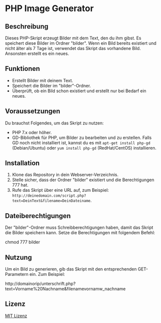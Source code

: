 # PHP Image Generator

## Beschreibung

Dieses PHP-Skript erzeugt Bilder mit dem Text, den du ihm gibst. Es speichert diese Bilder im Ordner "bilder". Wenn ein Bild bereits existiert und nicht älter als 7 Tage ist, verwendet das Skript das vorhandene Bild. Ansonsten erstellt es ein neues.

## Funktionen

- Erstellt Bilder mit deinem Text.
- Speichert die Bilder im "bilder"-Ordner.
- Überprüft, ob ein Bild schon existiert und erstellt nur bei Bedarf ein neues.

## Voraussetzungen

Du brauchst Folgendes, um das Skript zu nutzen:

- PHP 7.x oder höher.
- GD-Bibliothek für PHP, um Bilder zu bearbeiten und zu erstellen. Falls GD noch nicht installiert ist, kannst du es mit `apt-get install php-gd` (Debian/Ubuntu) oder `yum install php-gd` (RedHat/CentOS) installieren.

## Installation

1. Klone das Repository in dein Webserver-Verzeichnis.
2. Stelle sicher, dass der Ordner "bilder" existiert und die Berechtigungen 777 hat.
3. Rufe das Skript über eine URL auf, zum Beispiel: `http://deinedomain.com/script.php?text=DeinText&filename=DeinDateiname`.

## Dateiberechtigungen

Der "bilder"-Ordner muss Schreibberechtigungen haben, damit das Skript die Bilder speichern kann. Setze die Berechtigungen mit folgendem Befehl:

chmod 777 bilder

## Nutzung

Um ein Bild zu generieren, gib das Skript mit den entsprechenden GET-Parametern ein. Zum Beispiel:

http://domainorip/unterschrift.php?text=Vorname%20Nachname&filenamevornamw_nachname

## Lizenz

[MIT Lizenz](LICENSE)
